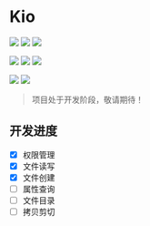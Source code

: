 # Kio

[![](https://img.shields.io/github/license/limao996/Kio.svg)]()
[![](https://img.shields.io/github/v/tag/limao996/Kio?color=0969DA&label=发行版&logo=github)](https://github.com/limao996/Kio/releases)
[![](https://img.shields.io/github/v/tag/limao996/Kio?color=C71D23&label=发行版&logo=gitee)](https://gitee.com/limao996/Kio/releases)

[![](https://img.shields.io/badge/Github-仓库-0969DA?logo=github)](https://github.com/limao996/Kio)
[![](https://img.shields.io/badge/Gitee-仓库-C71D23?logo=gitee)](https://gitee.com/limao996/Kio)
[![](https://img.shields.io/badge/QQ-17453684-0099FF?logo=tencentqq)](https://qm.qq.com/cgi-bin/qm/qr?k=cXJY7qL3Vm3OKtk8_PjJdgnHqoS_sfGL&noverify=0&personal_qrcode_source=3)

[![](https://img.shields.io/badge/QQ群-884183161-0099FF?logo=tencentqq)](https://qm.qq.com/q/3aHOYecyNO)
[![](https://img.shields.io/badge/Telegram-limao__lua-0099FF?logo=telegram)](https://t.me/limao_lua)

> 项目处于开发阶段，敬请期待！

## 开发进度

- [x] 权限管理
- [x] 文件读写
- [x] 文件创建
- [ ] 属性查询
- [ ] 文件目录
- [ ] 拷贝剪切